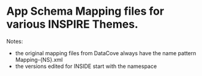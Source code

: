 # App Schema Mapping files for various INSPIRE Themes.

Notes: 
* the original mapping files from DataCove always have the name pattern Mapping-{NS}.xml
* the versions edited for INSIDE start with the namespace
